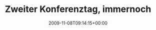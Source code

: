 ---
retweeted: false
source: <a href="http://twitter.com" rel="nofollow">Twitter Web Client</a>
entities:
  hashtags:
  - text: rupy
    indices:
    - '123'
    - '128'
  symbols: []
  user_mentions: []
  urls: []
display_text_range:
- '0'
- '128'
favorite_count: '0'
id_str: '5528591603'
truncated: false
retweet_count: '0'
id: '5528591603'
created_at: Sun Nov 08 09:14:15 +0000 2009
favorited: false
full_text: 'Zweiter Konferenztag, immernoch draussen alles voller Nebel. irgendwas
  wird mir hier verheimlicht... Jetzt ''Mastering git'' #rupy'
lang: de
tags:
- rupy
- pesos:twitter
date: '2009-11-08T09:14:15+00:00'
src: https://twitter.com/bascht/status/5528591603
original_url: https://twitter.com/bascht/status/5528591603
type: twitter_tweet
text: 'Zweiter Konferenztag, immernoch draussen alles voller Nebel. irgendwas wird
  mir hier verheimlicht... Jetzt ''Mastering git'' #rupy'
title: Zweiter Konferenztag, immernoch

---